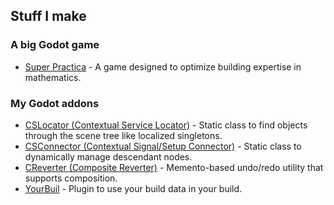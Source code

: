 ## Stuff I make

### A big Godot game

* [Super Practica](https://codeberg.org/superpractica/superpractica) - A game designed to optimize building expertise in mathematics.

### My Godot addons

* [CSLocator (Contextual Service Locator)](https://codeberg.org/svetogam/cslocator) - Static class to find objects through the scene tree like localized singletons.
* [CSConnector (Contextual Signal/Setup Connector)](https://codeberg.org/svetogam/csconnector) - Static class to dynamically manage descendant nodes.
* [CReverter (Composite Reverter)](https://codeberg.org/svetogam/creverter) - Memento-based undo/redo utility that supports composition.
* [YourBuil](https://codeberg.org/svetogam/yourbuil) - Plugin to use your build data in your build.
